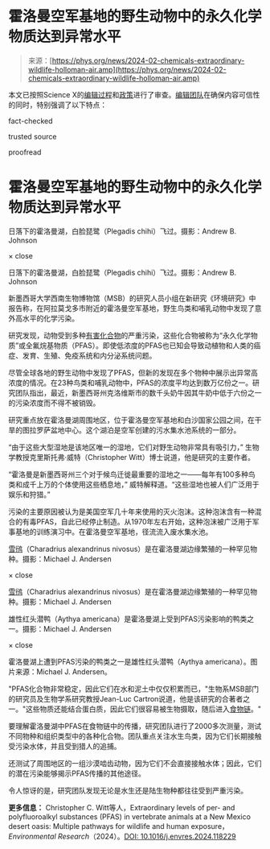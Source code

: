 <!--yml

category: 未分类

date: 2024-05-27 14:30:00

-->

# 霍洛曼空军基地的野生动物中的永久化学物质达到异常水平

> 来源：[https://phys.org/news/2024-02-chemicals-extraordinary-wildlife-holloman-air.amp](https://phys.org/news/2024-02-chemicals-extraordinary-wildlife-holloman-air.amp)

本文已按照Science X的[编辑过程](https://sciencex.com/help/editorial-process/)和[政策](https://sciencex.com/help/editorial-standards/)进行了审查。[编辑团队](https://sciencex.com/help/editorial-team/)在确保内容可信性的同时，特别强调了以下特点：

fact-checked

trusted source

proofread

# 霍洛曼空军基地的野生动物中的永久化学物质达到异常水平

<amp-img role="button" tabindex="0" src="https://scx2.b-cdn.net/gfx/news/2024/forever-chemicals-reac.jpg" srcset="https://scx1.b-cdn.net/csz/news/800w/2024/forever-chemicals-reac.jpg?f=webp 800w" layout="responsive" alt="霍洛曼空军基地的野生动物中的永久化学物质达到异常水平"></amp-img>

日落下的霍洛曼湖，白脸琵鹭（Plegadis chihi）飞过。摄影：Andrew B. Johnson

<amp-lightbox id="lbx1137754" layout="nodisplay" animate-in="fly-in-bottom">× close

<amp-img role="button" tabindex="0" src="https://scx2.b-cdn.net/gfx/news/2024/forever-chemicals-reac.jpg" class="contain" layout="fill" alt="霍洛曼空军基地的野生动物中的永久化学物质达到异常水平"></amp-img>

日落下的霍洛曼湖，白脸琵鹭（Plegadis chihi）飞过。摄影：Andrew B. Johnson</amp-lightbox>

新墨西哥大学西南生物博物馆（MSB）的研究人员小组在新研究《环境研究》中报告称，在阿拉莫戈多市附近的霍洛曼空军基地，野生鸟类和哺乳动物中发现了意外高水平的化学污染。

研究发现，动物受到多种[有害化合物](https://phys.org/tags/harmful+compounds/)的严重污染，这些化合物被称为“永久化学物质”或全氟烷基物质（PFAS）。即使低浓度的PFAS也已知会导致动植物和人类的癌症、发育、生殖、免疫系统和内分泌系统问题。

尽管全球各地的野生动物中发现了PFAS，但新的发现在多个物种中展示出异常高浓度的情况。在23种鸟类和哺乳动物中，PFAS的浓度平均达到数万亿份之一。研究团队指出，最近，新墨西哥州克洛维斯市的数千头奶牛因其牛奶中低于六份之一的污染浓度而不得不被销毁。

研究重点放在霍洛曼湖周围地区，位于霍洛曼空军基地和白沙国家公园之间，在干旱的图拉罗萨盆地中心。这个湖泊是空军创建的污水集水池系统的一部分。

“由于这些大型湿地是该地区唯一的湿地，它们对野生动物非常具有吸引力，” 生物学教授克里斯托弗·威特（Christopher Witt）博士说道，他是研究的主要作者。

“霍洛曼是新墨西哥州三个对于候鸟迁徙最重要的湿地之一——每年有100多种鸟类和成千上万的个体使用这些栖息地，” 威特解释道。“这些湿地也被人们广泛用于娱乐和狩猎。”

污染的主要原因被认为是美国空军几十年来使用的灭火泡沫。这种泡沫含有一种混合的有毒PFAS，自此已经停止制造。从1970年左右开始，这种泡沫被广泛用于军事基地的训练演习中。在霍洛曼空军基地，径流流入废水集水池。

<amp-carousel id="carousel" layout="responsive" type="slides" role="region" aria-label="Carousel"><amp-img role="button" tabindex="0" src="https://scx2.b-cdn.net/gfx/news/2024/forever-chemicals-reac-1.jpg" srcset="https://scx1.b-cdn.net/csz/news/800w/2024/forever-chemicals-reac-1.jpg?f=webp 800w" layout="responsive" alt="在霍洛曼空军基地，永久化学物质在野生动物中达到了非同寻常的水平"></amp-img>

[雪鸻](https://scx2.b-cdn.net/gfx/news/2024/forever-chemicals-reac-2.jpg)（Charadrius alexandrinus nivosus）是在霍洛曼湖边缘繁殖的一种罕见物种。摄影：Michael J. Andersen

<amp-lightbox id="lbx1137755" layout="nodisplay" animate-in="fly-in-bottom">× close

<amp-img role="button" tabindex="0" src="https://scx2.b-cdn.net/gfx/news/2024/forever-chemicals-reac-1.jpg" class="contain" layout="fill" alt="在霍洛曼空军基地，永久化学物质在野生动物中达到了非同寻常的水平"></amp-img>

[雪鸻](https://scx2.b-cdn.net/gfx/news/2024/forever-chemicals-reac-2.jpg)（Charadrius alexandrinus nivosus）是在霍洛曼湖边缘繁殖的一种罕见物种。摄影：Michael J. Andersen</amp-lightbox> <amp-img role="button" tabindex="0" src="https://scx2.b-cdn.net/gfx/news/2024/forever-chemicals-reac-2.jpg" srcset="https://scx1.b-cdn.net/csz/news/800w/2024/forever-chemicals-reac-2.jpg?f=webp 800w" layout="responsive" alt="在霍洛曼空军基地，永久化学物质在野生动物中达到了非同寻常的水平"></amp-img>

雄性红头潜鸭（Aythya americana）是霍洛曼湖上受到PFAS污染影响的鸭类之一。摄影：Michael J. Andersen

<amp-lightbox id="lbx1137756" layout="nodisplay" animate-in="fly-in-bottom">× close

<amp-img role="button" tabindex="0" src="https://scx2.b-cdn.net/gfx/news/2024/forever-chemicals-reac-2.jpg" class="contain" layout="fill" alt="在霍洛曼空军基地，永久化学物质在野生动物中达到了非同寻常的水平"></amp-img>

霍洛曼湖上遭到PFAS污染的鸭类之一是雄性红头潜鸭（Aythya americana）。图片来源：Michael J. Andersen。

"PFAS化合物非常稳定，因此它们在水和泥土中仅仅积累而已，"生物系MSB部门的研究员及生物学系研究教授Jean-Luc Cartron说道，他是该研究的合著者之一。"这些物质还能结合蛋白质，因此它们很容易被生物摄取，随后进入[食物链](https://phys.org/tags/food+chain/)。"

要理解霍洛曼湖中PFAS在食物链中的传播，研究团队进行了2000多次测量，测试不同物种和组织类型中的各种化合物。团队重点关注水生鸟类，因为它们长期接触受污染水体，并且受到猎人的追捕。

还测试了周围地区的一组沙漠啮齿动物，因为它们不会直接接触水体；因此，它们的潜在污染能够揭示PFAS传播的其他途径。

令人惊讶的是，研究团队发现无论是水生还是陆生物种都往往受到严重污染。

**更多信息：** Christopher C. Witt等人，Extraordinary levels of per- and polyfluoroalkyl substances (PFAS) in vertebrate animals at a New Mexico desert oasis: Multiple pathways for wildlife and human exposure，*Environmental Research*（2024）。[DOI: 10.1016/j.envres.2024.118229](https://dx.doi.org/10.1016/j.envres.2024.118229)

